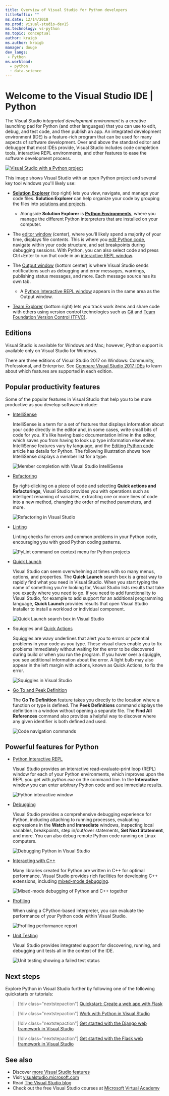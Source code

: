 ```yaml
---
title: Overview of Visual Studio for Python developers
titleSuffix: ""
ms.date: 12/14/2018
ms.prod: visual-studio-dev15
ms.technology: vs-python
ms.topic: conceptual
author: kraigb
ms.author: kraigb
manager: douge
dev_langs:
 - Python
ms.workload: 
  - python
  - data-science
---
```

# Welcome to the Visual Studio IDE | Python

The Visual Studio *integrated development environment* is a creative launching pad for Python (and other languages) that you can use to edit, debug, and test code, and then publish an app. An integrated development environment (IDE) is a feature-rich program that can be used for many aspects of software development. Over and above the standard editor and debugger that most IDEs provide, Visual Studio includes code completion tools, interactive REPL environments, and other features to ease the software development process.

[![Visual Studio with a Python project](media/tour-ide-overview.png)](media/tour-ide-overview.png#lightbox)

This image shows Visual Studio with an open Python project and several key tool windows you'll likely use:

- [**Solution Explorer**](../ide/solutions-and-projects-in-visual-studio.md) (top right) lets you view, navigate, and manage your code files. **Solution Explorer** can help organize your code by grouping the files into [solutions and projects](../ide/quickstart-projects-solutions.md).
    - Alongside **Solution Explorer** is [**Python Environments**](managing-python-environments-in-visual-studio.md), where you manage the different Python interpreters that are installed on your computer.

- The [editor window](../ide/writing-code-in-the-code-and-text-editor.md) (center), where you'll likely spend a majority of your time, displays file contents. This is where you [edit Python code](editing-python-code-in-visual-studio.md), navigate within your code structure, and set breakpoints during debugging sessions. With Python, you can also select code and press Ctrl+Enter to run that code in an [interactive REPL window](python-interactive-repl-in-visual-studio.md).

- The [Output window](../ide/reference/output-window.md) (bottom center) is where Visual Studio sends notifications such as debugging and error messages, warnings, publishing status messages, and more. Each message source has its own tab.
    - A [Python Interactive REPL window](python-interactive-repl-in-visual-studio.md) appears in the same area as the Output window.

- [Team Explorer](/azure/devops/user-guide/work-team-explorer?view=vsts) (bottom right) lets you track work items and share code with others using version control technologies such as [Git](https://git-scm.com/) and [Team Foundation Version Control (TFVC)](/azure/devops/repos/tfvc/overview?view=vsts).

## Editions

Visual Studio is available for Windows and Mac; however, Python support is available only on Visual Studio for Windows.

There are three editions of Visual Studio 2017 on Windows: Community, Professional, and Enterprise. See [Compare Visual Studio 2017 IDEs](https://visualstudio.microsoft.com/vs/compare/) to learn about which features are supported in each edition.

## Popular productivity features

Some of the popular features in Visual Studio that help you to be more productive as you develop software include:

- [IntelliSense](editing-python-code-in-visual-studio.md#intellisense)

   IntelliSense is a term for a set of features that displays information about your code directly in the editor and, in some cases, write small bits of code for you. It's like having basic documentation inline in the editor, which saves you from having to look up type information elsewhere. IntelliSense features vary by language, and the [Editing Python code](editing-python-code-in-visual-studio.md#intellisense) article has details for Python. The following illustration shows how IntelliSense displays a member list for a type:

   ![Member completion with Visual Studio IntelliSense](media/code-editing-completions-simple.png)

- [Refactoring](refactoring-python-code.md)

   By right-clicking on a piece of code and selecting **Quick actions and Refactorings**, Visual Studio provides you with operations such as intelligent renaming of variables, extracting one or more lines of code into a new method, changing the order of method parameters, and more.

   ![Refactoring in Visual Studio](media/tour-ide-refactor-extract-method.png)

- [Linting](refactoring-python-code.md)

   Linting checks for errors and common problems in your Python code, encouraging you with good Python coding patterns.

   ![PyLint command on context menu for Python projects](media/code-pylint-command.png)

- [Quick Launch](../ide/reference/quick-launch-environment-options-dialog-box.md)

   Visual Studio can seem overwhelming at times with so many menus, options, and properties. The **Quick Launch** search box is a great way to rapidly find what you need in Visual Studio. When you start typing the name of something you're looking for, Visual Studio lists results that take you exactly where you need to go. If you need to add functionality to Visual Studio, for example to add support for an additional programming language, **Quick Launch** provides results that open Visual Studio Installer to install a workload or individual component.

   ![Quick Launch search box in Visual Studio](media/tour-ide-quick-launch.png)

- Squiggles and [Quick Actions](../ide/quick-actions.md)

   Squiggles are wavy underlines that alert you to errors or potential problems in your code as you type. These visual clues enable you to fix problems immediately without waiting for the error to be discovered during build or when you run the program. If you hover over a squiggle, you see additional information about the error. A light bulb may also appear in the left margin with actions, known as Quick Actions, to fix the error.

   ![Squiggles in Visual Studio](media/tour-ide-squiggles.png)

- [Go To and Peek Definition](../ide/go-to-and-peek-definition.md)

   The **Go To Definition** feature takes you directly to the location where a function or type is defined. The **Peek Definitions** command displays the definition in a window without opening a separate file. The **Find All References** command also provides a helpful way to discover where any given identifier is both defined and used.

   ![Code navigation commands](media/tour-ide-navigation-commands.png)

## Powerful features for Python

- [Python Interactive REPL](python-interactive-repl-in-visual-studio.md)

    Visual Studio provides an interactive read-evaluate-print loop (REPL) window for each of your Python environments, which improves upon the REPL you get with *python.exe* on the command line. In the **Interactive** window you can enter arbitrary Python code and see immediate results.

    ![Python interactive window](media/interactive-window.png)

- [Debugging](debugging-python-in-visual-studio.md)

    Visual Studio provides a comprehensive debugging experience for Python, including attaching to running processes, evaluating expressions in the **Watch** and **Immediate** windows, inspecting local variables, breakpoints, step in/out/over statements, **Set Next Statement**, and more. You can also debug remote Python code running on Linux computers.

    ![Debugging Python in Visual Studio](media/remote-debugging-breakpoint-hit.png)

- [Interacting with C++](working-with-c-cpp-python-in-visual-studio.md)

    Many libraries created for Python are written in C++ for optimal performance. Visual Studio provides rich facilities for developing C++ extensions, including [mixed-mode debugging](debugging-mixed-mode-c-cpp-python-in-visual-studio.md).

    ![Mixed-mode debugging of Python and C++ together](media/mixed-mode-debugging.png)

- [Profiling](profiling-python-code-in-visual-studio.md)

    When using a CPython-based interpreter, you can evaluate the performance of your Python code within Visual Studio.

    ![Profiling performance report](media/profiling-results.png)

- [Unit Testing](unit-testing-python-in-visual-studio.md)

    Visual Studio provides integrated support for discovering, running, and debugging unit tests all in the context of the IDE.

    ![Unit testing showing a failed test status](media/unit-test-A-fail.png)

## Next steps

Explore Python in Visual Studio further by following one of the following quickstarts or tutorials:

> [!div class="nextstepaction"]
> [Quickstart: Create a web app with Flask](../ide/quickstart-python.md?toc=/visualstudio/python/toc.json&bc=/visualstudio/python/_breadcrumb/toc.json)

> [!div class="nextstepaction"]
> [Work with Python in Visual Studio](tutorial-working-with-python-in-visual-studio-step-01-create-project.md)

> [!div class="nextstepaction"]
> [Get started with the Django web framework in Visual Studio](learn-django-in-visual-studio-step-01-project-and-solution.md)

> [!div class="nextstepaction"]
> [Get started with the Flask web framework in Visual Studio](learn-flask-visual-studio-step-01-project-solution.md)

## See also

- Discover [more Visual Studio features](../ide/advanced-feature-overview.md)
- Visit [visualstudio.microsoft.com](https://visualstudio.microsoft.com/vs/)
- Read [The Visual Studio blog](https://blogs.msdn.microsoft.com/visualstudio/)
- Check out the free Visual Studio courses at [Microsoft Virtual Academy](https://mva.microsoft.com/product-training/visual-studio-courses#!index=2&lang=1033)

